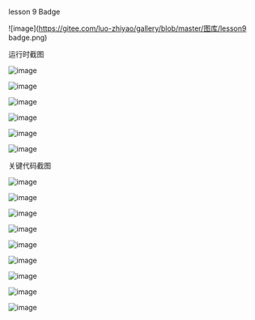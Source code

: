 lesson 9 Badge

![image](https://gitee.com/luo-zhiyao/gallery/blob/master/图库/lesson9 badge.png)

运行时截图

![image](https://gitee.com/luo-zhiyao/gallery/blob/master/图库/运行时截图/运行时截图1.png)

![image](https://gitee.com/luo-zhiyao/gallery/blob/master/图库/运行时截图/运行时截图2.png)

![image](https://gitee.com/luo-zhiyao/gallery/blob/master/图库/运行时截图/运行时截图3.png)

![image](https://gitee.com/luo-zhiyao/gallery/blob/master/图库/运行时截图/运行时截图4.png)

![image](https://gitee.com/luo-zhiyao/gallery/blob/master/图库/运行时截图/运行时截图5.png)

![image](https://gitee.com/luo-zhiyao/gallery/blob/master/图库/运行时截图/运行时截图6.png)

关键代码截图

![image](https://gitee.com/luo-zhiyao/gallery/blob/master/图库/关键代码截图/关键代码截图1.png)

![image](https://gitee.com/luo-zhiyao/gallery/blob/master/图库/关键代码截图/关键代码截图2.png)

![image](https://gitee.com/luo-zhiyao/gallery/blob/master/图库/关键代码截图/关键代码截图3.png)

![image](https://gitee.com/luo-zhiyao/gallery/blob/master/图库/关键代码截图/关键代码截图4.png)

![image](https://gitee.com/luo-zhiyao/gallery/blob/master/图库/关键代码截图/关键代码截图5.png)

![image](https://gitee.com/luo-zhiyao/gallery/blob/master/图库/关键代码截图/关键代码截图6.png)

![image](https://gitee.com/luo-zhiyao/gallery/blob/master/图库/关键代码截图/关键代码截图7.png)

![image](https://gitee.com/luo-zhiyao/gallery/blob/master/图库/关键代码截图/关键代码截图8.png)

![image](https://gitee.com/luo-zhiyao/gallery/blob/master/图库/关键代码截图/关键代码截图9.png)

